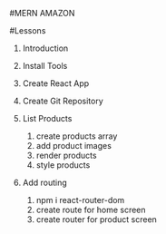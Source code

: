 #MERN AMAZON

#Lessons

1. Introduction
2. Install Tools
3. Create React App
4. Create Git Repository
5. List Products
   1. create products array
   2. add product images
   3. render products 
   4. style products

6. Add routing
   1. npm i react-router-dom
   2. create route for home screen 
   3. create router for product screen
